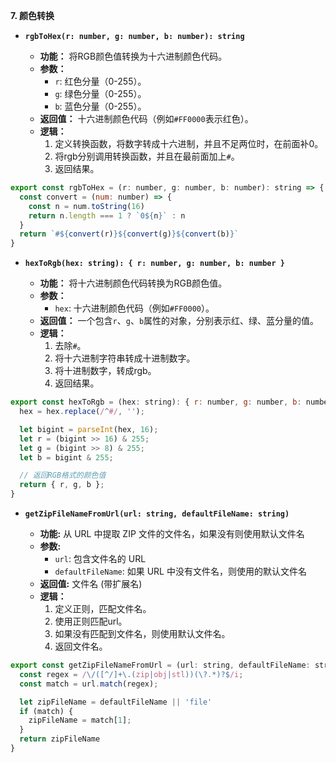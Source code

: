 **7. 颜色转换**

*   **`rgbToHex(r: number, g: number, b: number): string`**

    *   **功能：** 将RGB颜色值转换为十六进制颜色代码。
    *   **参数：**
        *   `r`: 红色分量（0-255）。
        *   `g`: 绿色分量（0-255）。
        *   `b`: 蓝色分量（0-255）。
    *   **返回值：** 十六进制颜色代码（例如`#FF0000`表示红色）。
    *  **逻辑：**
        1. 定义转换函数，将数字转成十六进制，并且不足两位时，在前面补0。
        2. 将rgb分别调用转换函数，并且在最前面加上`#`。
        3. 返回结果。
```js
export const rgbToHex = (r: number, g: number, b: number): string => {
  const convert = (num: number) => {
    const n = num.toString(16)
    return n.length === 1 ? `0${n}` : n
  }
  return `#${convert(r)}${convert(g)}${convert(b)}`
}
```
*   **`hexToRgb(hex: string): { r: number, g: number, b: number }`**

    *   **功能：** 将十六进制颜色代码转换为RGB颜色值。
    *   **参数：**
        *   `hex`: 十六进制颜色代码（例如`#FF0000`）。
    *   **返回值：** 一个包含`r`、`g`、`b`属性的对象，分别表示红、绿、蓝分量的值。
    *   **逻辑：**
        1.  去除`#`。
        2. 将十六进制字符串转成十进制数字。
        3. 将十进制数字，转成rgb。
        4. 返回结果。
```js
export const hexToRgb = (hex: string): { r: number, g: number, b: number } => {
  hex = hex.replace(/^#/, '');

  let bigint = parseInt(hex, 16);
  let r = (bigint >> 16) & 255;
  let g = (bigint >> 8) & 255;
  let b = bigint & 255;

  // 返回RGB格式的颜色值
  return { r, g, b };
}
```
*   **`getZipFileNameFromUrl(url: string, defaultFileName: string)`**

    *   **功能:** 从 URL 中提取 ZIP 文件的文件名，如果没有则使用默认文件名
    *   **参数:**
        *   `url`: 包含文件名的 URL
        *   `defaultFileName`: 如果 URL 中没有文件名，则使用的默认文件名
    *   **返回值:** 文件名 (带扩展名)
    * **逻辑：**
        1. 定义正则，匹配文件名。
        2. 使用正则匹配url。
        3. 如果没有匹配到文件名，则使用默认文件名。
        4. 返回文件名。
```js
export const getZipFileNameFromUrl = (url: string, defaultFileName: string) => {
  const regex = /\/([^/]+\.(zip|obj|stl))(\?.*)?$/i;
  const match = url.match(regex);

  let zipFileName = defaultFileName || 'file'
  if (match) {
    zipFileName = match[1];
  }
  return zipFileName
}

```
